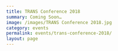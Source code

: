 ```yaml
---
title: TRANS Conference 2018
summary: Coming Soon…
image: /images/TRANS Conference 2018.jpg
category: events
permalink: events/trans-conference-2018/
layout: page
---
```

